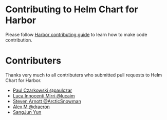 # Contributing to Helm Chart for Harbor

Please follow [Harbor contributing guide](https://github.com/vmware/harbor/blob/master/CONTRIBUTING.md) to learn how to make code contribution.

# Contributers

Thanks very much to all contributers who submitted pull requests to Helm Chart for Harbor.

- [Paul Czarkowski @paulczar](https://github.com/paulczar)
- [Luca Innocenti Mirri @lucaim](https://github.com/lucaim)
- [Steven Arnott @ArcticSnowman](https://github.com/ArcticSnowman)
- [Alex M @draeron](https://github.com/draeron)
- [SangJun Yun](https://github.com/YunSangJun)
